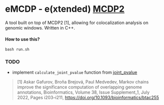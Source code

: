 # eMCDP - e(xtended) [MCDP2](https://github.com/fmfi-compbio/mcdp2)

A tool built on top of MCDP2 [1], allowing for colocalization analysis on genomic windows. Written in C++.

#### How to use this?

```
bash run.sh
```

### TODO

- implement `calculate_joint_pvalue` function from [joint_pvalue](https://github.com/fmfi-compbio/mc-overlaps/blob/master/src/helpers.py#L119)

> [1] Askar Gafurov, Broňa Brejová, Paul Medvedev,
> Markov chains improve the significance computation of overlapping genome annotations,
> Bioinformatics, Volume 38, Issue Supplement_1, July 2022, Pages i203–i211, https://doi.org/10.1093/bioinformatics/btac255
